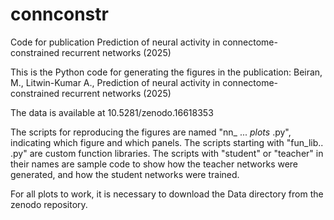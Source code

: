 # connconstr
Code for publication Prediction of neural activity in connectome-constrained recurrent networks (2025)

This is the Python code for generating the figures in the publication:
Beiran, M., Litwin-Kumar A., Prediction of neural activity in connectome-constrained recurrent networks (2025) 

The data is available at 10.5281/zenodo.16618353

The scripts for reproducing the figures are named "nn_ ... _plots_ .py", indicating which figure and which panels.
The scripts starting with "fun_lib.. .py" are custom function libraries.
The scripts with "student" or "teacher" in their names are sample code to show how the teacher networks were generated, and how the student networks were trained.

For all plots to work, it is necessary to download the Data directory from the zenodo repository.
